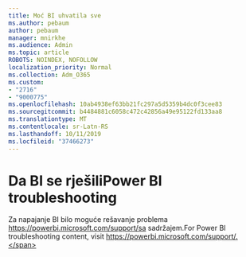 ```yaml
---
title: Moć BI uhvatila sve
ms.author: pebaum
author: pebaum
manager: mnirkhe
ms.audience: Admin
ms.topic: article
ROBOTS: NOINDEX, NOFOLLOW
localization_priority: Normal
ms.collection: Adm_O365
ms.custom:
- "2716"
- "9000775"
ms.openlocfilehash: 10ab4938ef63bb21fc297a5d5359b4dc0f3cee83
ms.sourcegitcommit: b4484881c6058c472c42856a49e95122fd133aa8
ms.translationtype: MT
ms.contentlocale: sr-Latn-RS
ms.lasthandoff: 10/11/2019
ms.locfileid: "37466273"
---
```

# <a name="power-bi-troubleshooting"></a><span data-ttu-id="f419f-102">Da BI se rješili</span><span class="sxs-lookup"><span data-stu-id="f419f-102">Power BI troubleshooting</span></span>

<span data-ttu-id="f419f-103">Za napajanje BI bilo moguće rešavanje problema https://powerbi.microsoft.com/support/sa sadržajem.</span><span class="sxs-lookup"><span data-stu-id="f419f-103">For Power BI troubleshooting content, visit https://powerbi.microsoft.com/support/.</span></span>